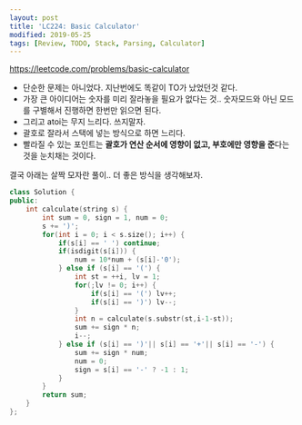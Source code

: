 ```yaml
---
layout: post
title: 'LC224: Basic Calculator'
modified: 2019-05-25
tags: [Review, TODO, Stack, Parsing, Calculator]
---
```


<https://leetcode.com/problems/basic-calculator>

- 단순한 문제는 아니었다. 지난번에도 똑같이 TO가 났었던것 같다.
- 가장 큰 아이디어는 숫자를 미리 잘라놓을 필요가 없다는 것.. 숫자모드와 아닌 모드를 구별해서 진행하면 한번만 읽으면 된다.
- 그리고 atoi는 무지 느리다. 쓰지말자.
- 괄호로 잘라서 스택에 넣는 방식으로 하면 느리다.
- 빨라질 수 있는 포인트는 **괄호가 연산 순서에 영향이 없고, 부호에만 영향을 준**다는 것을 눈치채는 것이다.

결국 아래는 살짝 모자란 풀이.. 더 좋은 방식을 생각해보자.
```c++
class Solution {
public:
    int calculate(string s) {
        int sum = 0, sign = 1, num = 0;
        s += ')';
        for(int i = 0; i < s.size(); i++) {
            if(s[i] == ' ') continue;
            if(isdigit(s[i])) {
                num = 10*num + (s[i]-'0');
            } else if (s[i] == '(') {
                int st = ++i, lv = 1;
                for(;lv != 0; i++) {
                    if(s[i] == '(') lv++;
                    if(s[i] == ')') lv--;
                }
                int n = calculate(s.substr(st,i-1-st));
                sum += sign * n;
                i--;
            } else if (s[i] == ')'|| s[i] == '+'|| s[i] == '-') {
                sum += sign * num;
                num = 0;
                sign = s[i] == '-' ? -1 : 1;
            }
        }
        return sum;
    }
};
```